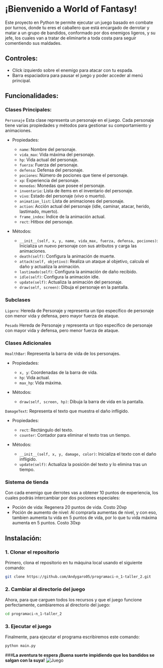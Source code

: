 # **¡Bienvenido a World of Fantasy!**
Este proyecto en Python te permite ejecutar un juego basado en combate por turnos, donde tu eres el caballero que está encargado de derrotar y matar a un grupo de bandidos, conformado por dos enemigos ligeros, y su jefe, los cuales van a tratar de eliminarte a toda costa para seguir comentiendo sus maldades.

## **Controles:**
- Click izquierdo sobre el enemigo para atacar con tu espada.
- Barra espaciadora para pausar el juego y poder acceder al menú principal.

## **Funcionalidades:**

### **Clases Principales:**

```Personaje```
Esta clase representa un personaje en el juego. Cada personaje tiene varias propiedades y métodos para gestionar su comportamiento y animaciones.

- Propiedades:

    - ```name```: Nombre del personaje.
    - ```vida_max```: Vida máxima del personaje.
    - ```hp```: Vida actual del personaje.
    - ```fuerza```: Fuerza del personaje.
    - ```defensa```: Defensa del personaje.
    - ```pociones```: Número de pociones que tiene el personaje.
    - ```xp```: Experiencia del personaje.
    - ```monedas```: Monedas que posee el personaje.
    - ```inventario```: Lista de ítems en el inventario del personaje.
    - ```vivo```: Estado del personaje (vivo o muerto).
    - ```animation_list```: Lista de animaciones del personaje.
    - ```action```: Acción actual del personaje (idle, caminar, atacar, herido, lastimado, muerto).
    - ```frame_index```: Índice de la animación actual.
    - ```rect```: Hitbox del personaje.

- Métodos:

    - ```__init__(self, x, y, name, vida_max, fuerza, defensa, pociones)```: Inicializa un nuevo personaje con sus atributos y carga las animaciones.
    - ```death(self)```: Configura la animación de muerte.
    - ```attack(self, objetivo)```: Realiza un ataque al objetivo, calcula el daño y actualiza la animación.
    - ```lastimado(self)```: Configura la animación de daño recibido.
    - ```idle(self)```: Configura la animación idle.
    - ```update(self)```: Actualiza la animación del personaje.
    - ```draw(self, screen)```: Dibuja el personaje en la pantalla.

### **Subclases**
```Ligero```:
Hereda de Personaje y representa un tipo específico de personaje con menor vida y defensa, pero mayor fuerza de ataque.

```Pesado```
Hereda de Personaje y representa un tipo específico de personaje con mayor vida y defensa, pero menor fuerza de ataque.

### **Clases Adicionales**
```HealthBar```:
Representa la barra de vida de los personajes.

- Propiedades:

    - ```x, y```: Coordenadas de la barra de vida.
    - ```hp```: Vida actual.
    - ```max_hp```: Vida máxima.

- Métodos:

    - ```draw(self, screen, hp)```: Dibuja la barra de vida en la pantalla.
    

```DamageText```:
Representa el texto que muestra el daño infligido.

- Propiedades:

    - ```rect```: Rectángulo del texto.
    - ```counter```: Contador para eliminar el texto tras un tiempo.

- Métodos:

    - ```__init__(self, x, y, damage, color)```: Inicializa el texto con el daño infligido.
    - ```update(self)```: Actualiza la posición del texto y lo elimina tras un tiempo.


### **Sistema de tienda**
Con cada enemigo que derrotes vas a obtener 10 puntos de experiencia, los cuales podrás intercambiar por dos pociones especiales:
- Poción de vida: Regenera 20 puntos de vida. Costo 20xp
- Poción de aumento de nivel: Al comprarla aumentas de nivel, y con eso, tambien aumenta tu vida en 5 puntos de vida, por lo que tu vida máxima aumenta en 5 puntos. Costo 30xp

## **Instalación:**
### 1. Clonar el repositorio

Primero, clona el repositorio en tu máquina local usando el siguiente comando:
```bash
git clone https://github.com/Andygaro05/programaci-n_1-taller_2.git
```

### 2. Cambiar al directorio del juego

Ahora, para que carguen todos los recursos y que el juego funcione perfectamente, cambiaremos al directorio del juego:
```bash
cd programaci-n_1-taller_2
```

### 3. Ejecutar el juego

Finalmente, para ejecutar el programa escribiremos este comando:

```bash
python main.py
```


###**La aventura te espera ¡Buena suerte impidiendo que los bandidos se salgan con la suya!**
![Juego](https://paste.c-net.org/PamphletPlatter)